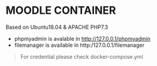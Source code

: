 # MOODLE CONTAINER
Based on Ubuntu18.04 & APACHE PHP7.3

 - phpmyadmin is avalable in http://127.0.0.1/phpmyadmin
 - filemanager is available in http:/127.0.0.1/filemanager

> For credential please check docker-compose.yml

